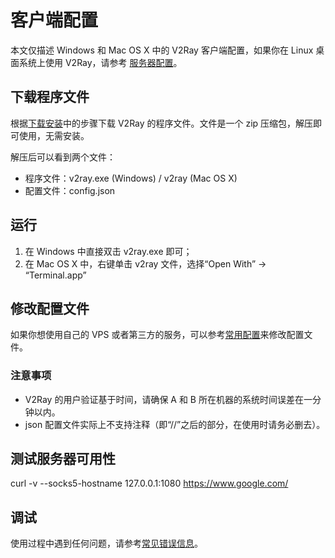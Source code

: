 # 客户端配置

本文仅描述 Windows 和 Mac OS X 中的 V2Ray 客户端配置，如果你在 Linux 桌面系统上使用 V2Ray，请参考 [服务器配置](server.md)。

## 下载程序文件
根据[下载安装](install.md)中的步骤下载 V2Ray 的程序文件。文件是一个 zip 压缩包，解压即可使用，无需安装。

解压后可以看到两个文件：
* 程序文件：v2ray.exe (Windows) / v2ray (Mac OS X)
* 配置文件：config.json

## 运行

1. 在 Windows 中直接双击 v2ray.exe 即可；
1. 在 Mac OS X 中，右键单击 v2ray 文件，选择“Open With” -> “Terminal.app”

## 修改配置文件
如果你想使用自己的 VPS 或者第三方的服务，可以参考[常用配置](../chapter_05/00_config/README.md)来修改配置文件。

### 注意事项
* V2Ray 的用户验证基于时间，请确保 A 和 B 所在机器的系统时间误差在一分钟以内。
* json 配置文件实际上不支持注释（即“//”之后的部分，在使用时请务必删去）。

## 测试服务器可用性

curl -v --socks5-hostname 127.0.0.1:1080 https://www.google.com/

## 调试

使用过程中遇到任何问题，请参考[常见错误信息](errors.md)。